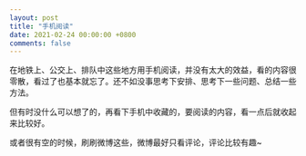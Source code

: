 ```yaml
---
layout: post
title: "手机阅读"
date: 2021-02-24 00:00:00 +0800
comments: false
---
```


在地铁上、公交上、排队中这些地方用手机阅读，并没有太大的效益，看的内容很零散，看过了也基本就忘了。还不如没事思考下安排、思考下一些问题、总结一些方法。

但有时没什么可以想了的，再看下手机中收藏的，要阅读的内容，看一点后就收起来比较好。

或者很有空的时候，刷刷微博这些，微博最好只看评论，评论比较有趣~